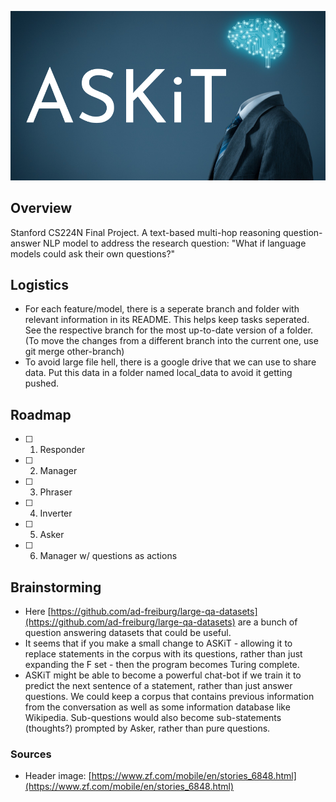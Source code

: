 
![# ASKiT](./ASKiT_header.png)

## Overview

Stanford CS224N Final Project. A text-based multi-hop reasoning question-answer NLP model to address the research question: "What if language models could ask their own questions?"

## Logistics

 - For each feature/model, there is a seperate branch and folder with relevant information in its README. This helps keep tasks seperated. See the respective branch for the most up-to-date version of a folder. (To move the changes from a different branch into the current one, use git merge other-branch)
 - To avoid large file hell, there is a google drive that we can use to share data. Put this data in a folder named local_data to avoid it getting pushed.

## Roadmap
 
 - [ ] 1. Responder
 - [ ] 2. Manager
 - [ ] 3. Phraser
 - [ ] 4. Inverter
 - [ ] 5. Asker
 - [ ] 6. Manager w/ questions as actions

## Brainstorming

 - Here [https://github.com/ad-freiburg/large-qa-datasets](https://github.com/ad-freiburg/large-qa-datasets) are a bunch of question answering datasets that could be useful.
 - It seems that if you make a small change to ASKiT - allowing it to replace statements in the corpus with its questions, rather than just expanding the F set - then the program becomes Turing complete.
 - ASKiT might be able to become a powerful chat-bot if we train it to predict the next sentence of a statement, rather than just answer questions. We could keep a corpus that contains previous information from the conversation as well as some information database like Wikipedia. Sub-questions would also become sub-statements (thoughts?) prompted by Asker, rather than pure questions.

### Sources

 - Header image: [https://www.zf.com/mobile/en/stories_6848.html](https://www.zf.com/mobile/en/stories_6848.html)
